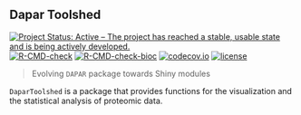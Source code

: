 ## Dapar Toolshed

<!-- badges: start -->
[![Project Status: Active – The project has reached a stable, usable state and is being actively developed.](https://www.repostatus.org/badges/latest/active.svg)](https://www.repostatus.org/#active)
[![R-CMD-check](https://github.com/samWieczorek/DaparToolshed/workflows/R-CMD-check/badge.svg)](https://github.com/samWieczorek/DaparToolshed/actions)
[![R-CMD-check-bioc](https://github.com/samWieczorek/DaparToolshed/workflows/R-CMD-check-bioc/badge.svg)](https://github.com/samWieczorek/DaparToolshed/actions?query=workflow%3AR-CMD-check-bioc)
[![codecov.io](https://codecov.io/github/samWieczorek/DaparToolshed/coverage.svg?branch=master)](https://codecov.io/github/samWieczorek/DaparToolshed?branch=master)
[![license](https://img.shields.io/badge/license-Artistic--2.0-brightgreen.svg)](https://opensource.org/licenses/Artistic-2.0)
<!-- badges: end -->
> Evolving `DAPAR` package towards Shiny modules




`DaparToolshed` is a package that provides functions for the visualization and the statistical analysis of proteomic data.
